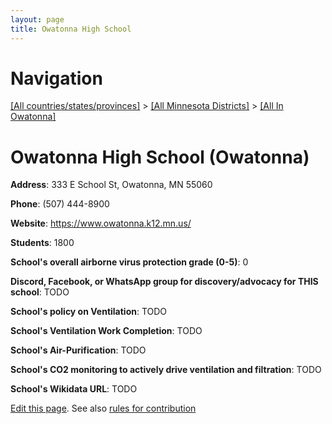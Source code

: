```yaml
---
layout: page
title: Owatonna High School
---
```

# Navigation

[[All countries/states/provinces]](../../..) > [[All Minnesota Districts]](../..) > [[All In Owatonna]](..)

# Owatonna High School (Owatonna)

**Address**: 333 E School St, Owatonna, MN 55060

**Phone**: (507) 444-8900

**Website**: <https://www.owatonna.k12.mn.us/>

**Students**: 1800

**School's overall airborne virus protection grade (0-5)**: 0

**Discord, Facebook, or WhatsApp group for discovery/advocacy for THIS school**: TODO

**School's policy on Ventilation**: TODO

**School's Ventilation Work Completion**: TODO

**School's Air-Purification**: TODO

**School's CO2 monitoring to actively drive ventilation and filtration**: TODO

**School's Wikidata URL**: TODO


[Edit this page](https://github.com/ventilate-schools/MN/edit/main/./Owatonna/Owatonna_High_School.md). See also [rules for contribution](../../../contribution-rules/)